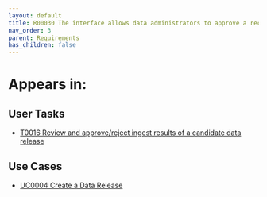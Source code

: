 ```yaml
---
layout: default
title: R00030 The interface allows data administrators to approve a recent candidate data release
nav_order: 3
parent: Requirements
has_children: false
---
```


# Appears in:


## User Tasks

-   [T0016 Review and approve/reject ingest results of a candidate data release](../user-tasks/t0016-dcc-review-approve-reject-ingest-results.md)

## Use Cases

-   [UC0004 Create a Data Release](../use-cases/create-data-release.md)
